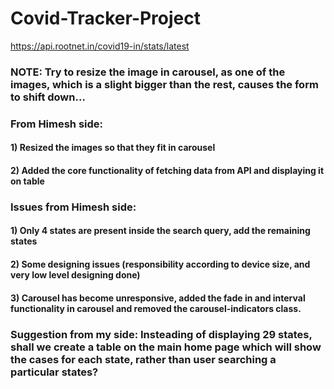 # Covid-Tracker-Project

https://api.rootnet.in/covid19-in/stats/latest

### NOTE: Try to resize the image in carousel, as one of the images, which is a slight bigger than the rest, causes the form to shift down...

### From Himesh side:

#### 1) Resized the images so that they fit in carousel

#### 2) Added the core functionality of fetching data from API and displaying it on table

### Issues from Himesh side:

#### 1) Only 4 states are present inside the search query, add the remaining states

#### 2) Some designing issues (responsibility according to device size, and very low level designing done)

#### 3) Carousel has become unresponsive, added the fade in and interval functionality in carousel and removed the carousel-indicators class.

### Suggestion from my side: Insteading of displaying 29 states, shall we create a table on the main home page which will show the cases for each state, rather than user searching a particular states?
